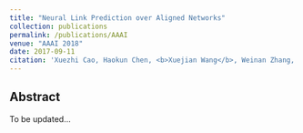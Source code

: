 ```yaml
---
title: "Neural Link Prediction over Aligned Networks"
collection: publications
permalink: /publications/AAAI
venue: "AAAI 2018"
date: 2017-09-11
citation: 'Xuezhi Cao, Haokun Chen, <b>Xuejian Wang</b>, Weinan Zhang, Yong Yu. <i> The Thirty-Second AAAI Conference on Artificial Intelligence </i> <b>AAAI 2018</b>.'
---  
```


## Abstract
To be updated...